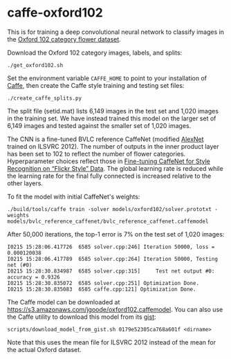 # caffe-oxford102
This is for training a deep convolutional neural network to classify images in the [Oxford 102 category flower dataset](http://www.robots.ox.ac.uk/~vgg/data/flowers/102/index.html).

Download the Oxford 102 category images, labels, and splits:

`./get_oxford102.sh`

Set the environment variable `CAFFE_HOME` to point to your installation of [Caffe](http://caffe.berkeleyvision.org/), then create the Caffe style training and testing set files:

`./create_caffe_splits.py`

The split file (setid.mat) lists 6,149 images in the test set and 1,020 images in the training set. We have instead trained this model on the larger set of 6,149 images and tested against the smaller set of 1,020 images.

The CNN is a fine-tuned BVLC reference CaffeNet (modified [AlexNet](http://papers.nips.cc/paper/4824-imagenet-classification-with-deep-convolutional-neural-networks) trained on ILSVRC 2012). The number of outputs in the inner product layer has been set to 102 to reflect the number of flower categories. Hyperparameter choices reflect those in [Fine-tuning CaffeNet for Style Recognition on “Flickr Style” Data](http://caffe.berkeleyvision.org/gathered/examples/finetune_flickr_style.html). The global learning rate is reduced while the learning rate for the final fully connected is increased relative to the other layers.

To fit the model with initial CaffeNet's weights:

```
./build/tools/caffe train -solver models/oxford102/solver.prototxt -weights models/bvlc_reference_caffenet/bvlc_reference_caffenet.caffemodel
```

After 50,000 iterations, the top-1 error is 7% on the test set of 1,020 images:
```
I0215 15:28:06.417726  6585 solver.cpp:246] Iteration 50000, loss = 0.000120038
I0215 15:28:06.417789  6585 solver.cpp:264] Iteration 50000, Testing net (#0)
I0215 15:28:30.834987  6585 solver.cpp:315]     Test net output #0: accuracy = 0.9326
I0215 15:28:30.835072  6585 solver.cpp:251] Optimization Done.
I0215 15:28:30.835083  6585 caffe.cpp:121] Optimization Done.
```

The Caffe model can be downloaded at https://s3.amazonaws.com/jgoode/oxford102.caffemodel. You can also use the Caffe utility to download this model from its [gist](https://gist.github.com/jgoode21/0179e52305ca768a601f):

`scripts/download_model_from_gist.sh 0179e52305ca768a601f <dirname>`

Note that this uses the mean file for ILSVRC 2012 instead of the mean for the actual Oxford dataset.
